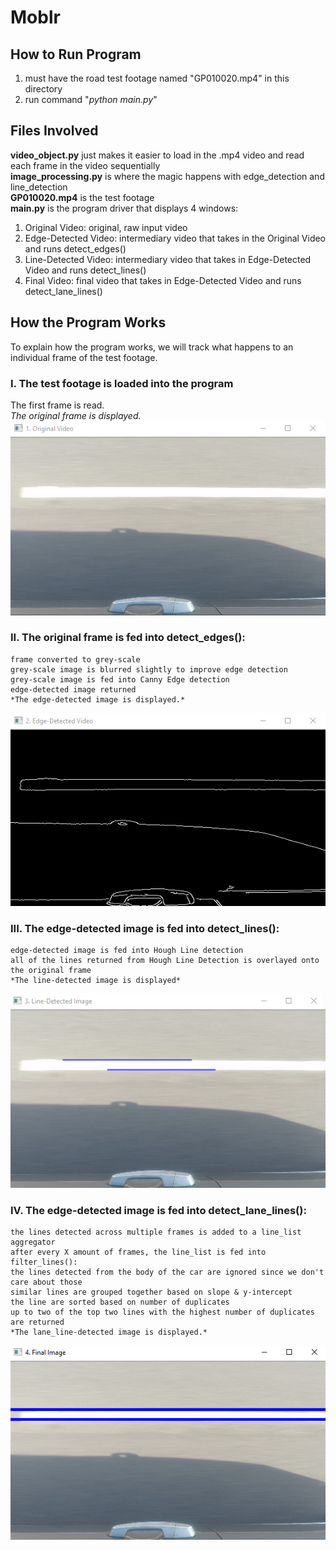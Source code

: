 # Moblr
## How to Run Program
1. must have the road test footage named "GP010020.mp4" in this directory
2. run command "*python main.py*"
## Files Involved
**video_object.py** just makes it easier to load in the .mp4 video and read each frame in the video sequentially<br>
**image_processing.py** is where the magic happens with edge_detection and line_detection<br>
**GP010020.mp4** is the test footage<br>
**main.py** is the program driver that displays 4 windows:<br>
<ol>
<li>Original Video: original, raw input video</li>
<li>Edge-Detected Video: intermediary video that takes in the Original Video and runs detect_edges()</li>
<li>Line-Detected Video: intermediary video that takes in Edge-Detected Video and runs detect_lines()</li>
<li>Final Video: final video that takes in Edge-Detected Video and runs detect_lane_lines()</li>
</ol>

## How the Program Works
To explain how the program works, we will track what happens to an individual frame of the test footage.
### I. The test footage is loaded into the program
The first frame is read.<br>
*The original frame is displayed.*<br>
![Original Video!](/Images/original.png)

### II. The original frame is fed into **detect_edges()**:
    frame converted to grey-scale
    grey-scale image is blurred slightly to improve edge detection
    grey-scale image is fed into Canny Edge detection
    edge-detected image returned
    *The edge-detected image is displayed.*
![Edge Detected Video!](/Images/edge.png)
    
### III. The edge-detected image is fed into detect_lines():
    edge-detected image is fed into Hough Line detection
    all of the lines returned from Hough Line Detection is overlayed onto the original frame
    *The line-detected image is displayed*
![Line Detected Video!](/Images/lines.png)

### IV. The edge-detected image is fed into detect_lane_lines():
    the lines detected across multiple frames is added to a line_list aggregator
    after every X amount of frames, the line_list is fed into filter_lines():
    the lines detected from the body of the car are ignored since we don't care about those
    similar lines are grouped together based on slope & y-intercept
    the line are sorted based on number of duplicates
    up to two of the top two lines with the highest number of duplicates are returned
    *The lane_line-detected image is displayed.*
![Final Video!](/Images/final.png)

